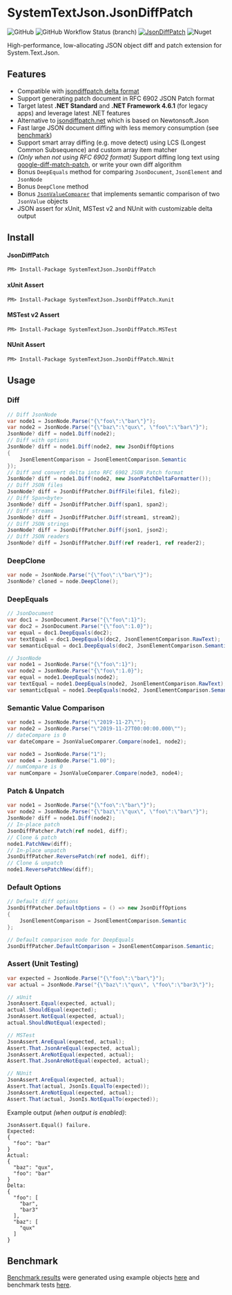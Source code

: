 # SystemTextJson.JsonDiffPatch

![GitHub](https://img.shields.io/github/license/weichch/system-text-json-jsondiffpatch?color=blueviolet) ![GitHub Workflow Status (branch)](https://img.shields.io/github/workflow/status/weichch/system-text-json-jsondiffpatch/build-and-test/main) [![JsonDiffPatch](https://img.shields.io/nuget/vpre/SystemTextJson.JsonDiffPatch?style=flat)](https://www.nuget.org/packages/SystemTextJson.JsonDiffPatch/) ![Nuget](https://img.shields.io/nuget/dt/SystemTextJson.JsonDiffPatch?color=important)

High-performance, low-allocating JSON object diff and patch extension for System.Text.Json.

## Features

- Compatible with [jsondiffpatch delta format](https://github.com/benjamine/jsondiffpatch/blob/master/docs/deltas.md)
- Support generating patch document in RFC 6902 JSON Patch format
- Target latest **.NET Standard** and **.NET Framework 4.6.1** (for legacy apps) and leverage latest .NET features
- Alternative to [jsondiffpatch.net](https://github.com/wbish/jsondiffpatch.net) which is based on Newtonsoft.Json
- Fast large JSON document diffing with less memory consumption (see [benchmark](https://github.com/weichch/system-text-json-jsondiffpatch/blob/main/Benchmark.md))
- Support smart array diffing (e.g. move detect) using LCS (Longest Common Subsequence) and custom array item matcher
- _(Only when not using RFC 6902 format)_ Support diffing long text using [google-diff-match-patch](http://code.google.com/p/google-diff-match-patch/), or write your own diff algorithm
- Bonus `DeepEquals` method for comparing `JsonDocument`, `JsonElement` and `JsonNode`
- Bonus `DeepClone` method
- Bonus [`JsonValueComparer`](https://github.com/weichch/system-text-json-jsondiffpatch/blob/main/src/SystemTextJson.JsonDiffPatch/JsonValueComparer.cs) that implements semantic comparison of two `JsonValue` objects
- JSON assert for xUnit, MSTest v2 and NUnit with customizable delta output

## Install

#### JsonDiffPatch

```
PM> Install-Package SystemTextJson.JsonDiffPatch
```

#### xUnit Assert

```
PM> Install-Package SystemTextJson.JsonDiffPatch.Xunit
```

#### MSTest v2 Assert

```
PM> Install-Package SystemTextJson.JsonDiffPatch.MSTest
```

#### NUnit Assert

```
PM> Install-Package SystemTextJson.JsonDiffPatch.NUnit
```

## Usage

### Diff

```csharp
// Diff JsonNode
var node1 = JsonNode.Parse("{\"foo\":\"bar\"}");
var node2 = JsonNode.Parse("{\"baz\":\"qux\", \"foo\":\"bar\"}");
JsonNode? diff = node1.Diff(node2);
// Diff with options
JsonNode? diff = node1.Diff(node2, new JsonDiffOptions
{
    JsonElementComparison = JsonElementComparison.Semantic
});
// Diff and convert delta into RFC 6902 JSON Patch format
JsonNode? diff = node1.Diff(node2, new JsonPatchDeltaFormatter());
// Diff JSON files
JsonNode? diff = JsonDiffPatcher.DiffFile(file1, file2);
// Diff Span<byte>
JsonNode? diff = JsonDiffPatcher.Diff(span1, span2);
// Diff streams
JsonNode? diff = JsonDiffPatcher.Diff(stream1, stream2);
// Diff JSON strings
JsonNode? diff = JsonDiffPatcher.Diff(json1, json2);
// Diff JSON readers
JsonNode? diff = JsonDiffPatcher.Diff(ref reader1, ref reader2);
```

### DeepClone

```csharp
var node = JsonNode.Parse("{\"foo\":\"bar\"}");
JsonNode? cloned = node.DeepClone();
```

### DeepEquals

```csharp
// JsonDocument
var doc1 = JsonDocument.Parse("{\"foo\":1}");
var doc2 = JsonDocument.Parse("{\"foo\":1.0}");
var equal = doc1.DeepEquals(doc2);
var textEqual = doc1.DeepEquals(doc2, JsonElementComparison.RawText);
var semanticEqual = doc1.DeepEquals(doc2, JsonElementComparison.Semantic);

// JsonNode
var node1 = JsonNode.Parse("{\"foo\":1}");
var node2 = JsonNode.Parse("{\"foo\":1.0}");
var equal = node1.DeepEquals(node2);
var textEqual = node1.DeepEquals(node2, JsonElementComparison.RawText);
var semanticEqual = node1.DeepEquals(node2, JsonElementComparison.Semantic);
```

### Semantic Value Comparison
```csharp
var node1 = JsonNode.Parse("\"2019-11-27\"");
var node2 = JsonNode.Parse("\"2019-11-27T00:00:00.000\"");
// dateCompare is 0
var dateCompare = JsonValueComparer.Compare(node1, node2);

var node3 = JsonNode.Parse("1");
var node4 = JsonNode.Parse("1.00");
// numCompare is 0
var numCompare = JsonValueComparer.Compare(node3, node4);
```

### Patch & Unpatch

```csharp
var node1 = JsonNode.Parse("{\"foo\":\"bar\"}");
var node2 = JsonNode.Parse("{\"baz\":\"qux\", \"foo\":\"bar\"}");
JsonNode? diff = node1.Diff(node2);
// In-place patch
JsonDiffPatcher.Patch(ref node1, diff);
// Clone & patch
node1.PatchNew(diff);
// In-place unpatch
JsonDiffPatcher.ReversePatch(ref node1, diff);
// Clone & unpatch
node1.ReversePatchNew(diff);
```

### Default Options

```csharp
// Default diff options
JsonDiffPatcher.DefaultOptions = () => new JsonDiffOptions
{
    JsonElementComparison = JsonElementComparison.Semantic
};

// Default comparison mode for DeepEquals
JsonDiffPatcher.DefaultComparison = JsonElementComparison.Semantic;
```

### Assert (Unit Testing)

```csharp
var expected = JsonNode.Parse("{\"foo\":\"bar\"}");
var actual = JsonNode.Parse("{\"baz\":\"qux\", \"foo\":\"bar3\"}");

// xUnit
JsonAssert.Equal(expected, actual);
actual.ShouldEqual(expected);
JsonAssert.NotEqual(expected, actual);
actual.ShouldNotEqual(expected);

// MSTest
JsonAssert.AreEqual(expected, actual);
Assert.That.JsonAreEqual(expected, actual);
JsonAssert.AreNotEqual(expected, actual);
Assert.That.JsonAreNotEqual(expected, actual);

// NUnit
JsonAssert.AreEqual(expected, actual);
Assert.That(actual, JsonIs.EqualTo(expected));
JsonAssert.AreNotEqual(expected, actual);
Assert.That(actual, JsonIs.NotEqualTo(expected));
```

Example output _(when output is enabled)_:
```
JsonAssert.Equal() failure.
Expected:
{
  "foo": "bar"
}
Actual:
{
  "baz": "qux",
  "foo": "bar"
}
Delta:
{
  "foo": [
    "bar",
    "bar3"
  ],
  "baz": [
    "qux"
  ]
}
```

## Benchmark

[Benchmark results](https://github.com/weichch/system-text-json-jsondiffpatch/blob/main/Benchmark.md) were generated using example objects [here](https://github.com/weichch/system-text-json-jsondiffpatch/tree/main/test/Examples) and benchmark tests [here](https://github.com/weichch/system-text-json-jsondiffpatch/tree/main/test/SystemTextJson.JsonDiffPatch.Benchmark/).